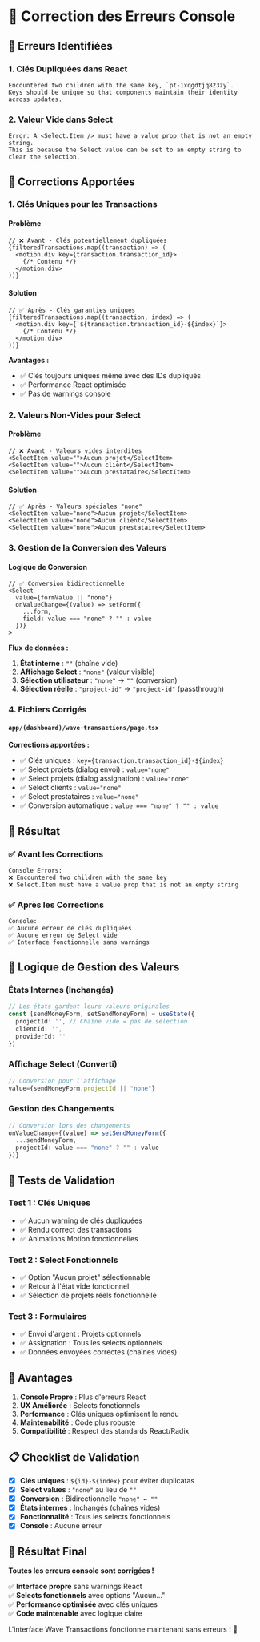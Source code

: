 # 🔧 Correction des Erreurs Console

## 🚨 Erreurs Identifiées

### 1. **Clés Dupliquées dans React**
```
Encountered two children with the same key, `pt-1xqgdtjq823zy`. 
Keys should be unique so that components maintain their identity across updates.
```

### 2. **Valeur Vide dans Select**
```
Error: A <Select.Item /> must have a value prop that is not an empty string. 
This is because the Select value can be set to an empty string to clear the selection.
```

## 🔧 Corrections Apportées

### 1. **Clés Uniques pour les Transactions**

#### Problème
```tsx
// ❌ Avant - Clés potentiellement dupliquées
{filteredTransactions.map((transaction) => (
  <motion.div key={transaction.transaction_id}>
    {/* Contenu */}
  </motion.div>
))}
```

#### Solution
```tsx
// ✅ Après - Clés garanties uniques
{filteredTransactions.map((transaction, index) => (
  <motion.div key={`${transaction.transaction_id}-${index}`}>
    {/* Contenu */}
  </motion.div>
))}
```

**Avantages :**
- ✅ Clés toujours uniques même avec des IDs dupliqués
- ✅ Performance React optimisée
- ✅ Pas de warnings console

### 2. **Valeurs Non-Vides pour Select**

#### Problème
```tsx
// ❌ Avant - Valeurs vides interdites
<SelectItem value="">Aucun projet</SelectItem>
<SelectItem value="">Aucun client</SelectItem>
<SelectItem value="">Aucun prestataire</SelectItem>
```

#### Solution
```tsx
// ✅ Après - Valeurs spéciales "none"
<SelectItem value="none">Aucun projet</SelectItem>
<SelectItem value="none">Aucun client</SelectItem>
<SelectItem value="none">Aucun prestataire</SelectItem>
```

### 3. **Gestion de la Conversion des Valeurs**

#### Logique de Conversion
```tsx
// ✅ Conversion bidirectionnelle
<Select 
  value={formValue || "none"} 
  onValueChange={(value) => setForm({
    ...form, 
    field: value === "none" ? "" : value
  })}
>
```

**Flux de données :**
1. **État interne** : `""` (chaîne vide)
2. **Affichage Select** : `"none"` (valeur visible)
3. **Sélection utilisateur** : `"none"` → `""` (conversion)
4. **Sélection réelle** : `"project-id"` → `"project-id"` (passthrough)

### 4. **Fichiers Corrigés**

#### `app/(dashboard)/wave-transactions/page.tsx`

**Corrections apportées :**
- ✅ Clés uniques : `key={transaction.transaction_id}-${index}`
- ✅ Select projets (dialog envoi) : `value="none"`
- ✅ Select projets (dialog assignation) : `value="none"`
- ✅ Select clients : `value="none"`
- ✅ Select prestataires : `value="none"`
- ✅ Conversion automatique : `value === "none" ? "" : value`

## 🎯 Résultat

### ✅ **Avant les Corrections**
```
Console Errors:
❌ Encountered two children with the same key
❌ Select.Item must have a value prop that is not an empty string
```

### ✅ **Après les Corrections**
```
Console:
✅ Aucune erreur de clés dupliquées
✅ Aucune erreur de Select vide
✅ Interface fonctionnelle sans warnings
```

## 🔄 Logique de Gestion des Valeurs

### États Internes (Inchangés)
```typescript
// Les états gardent leurs valeurs originales
const [sendMoneyForm, setSendMoneyForm] = useState({
  projectId: '', // Chaîne vide = pas de sélection
  clientId: '',
  providerId: ''
})
```

### Affichage Select (Converti)
```typescript
// Conversion pour l'affichage
value={sendMoneyForm.projectId || "none"}
```

### Gestion des Changements
```typescript
// Conversion lors des changements
onValueChange={(value) => setSendMoneyForm({
  ...sendMoneyForm, 
  projectId: value === "none" ? "" : value
})}
```

## 🧪 Tests de Validation

### Test 1 : Clés Uniques
- ✅ Aucun warning de clés dupliquées
- ✅ Rendu correct des transactions
- ✅ Animations Motion fonctionnelles

### Test 2 : Select Fonctionnels
- ✅ Option "Aucun projet" sélectionnable
- ✅ Retour à l'état vide fonctionnel
- ✅ Sélection de projets réels fonctionnelle

### Test 3 : Formulaires
- ✅ Envoi d'argent : Projets optionnels
- ✅ Assignation : Tous les selects optionnels
- ✅ Données envoyées correctes (chaînes vides)

## 🚀 Avantages

1. **Console Propre** : Plus d'erreurs React
2. **UX Améliorée** : Selects fonctionnels
3. **Performance** : Clés uniques optimisent le rendu
4. **Maintenabilité** : Code plus robuste
5. **Compatibilité** : Respect des standards React/Radix

## 📋 Checklist de Validation

- [x] **Clés uniques** : `${id}-${index}` pour éviter duplicatas
- [x] **Select values** : `"none"` au lieu de `""`
- [x] **Conversion** : Bidirectionnelle `"none" ↔ ""`
- [x] **États internes** : Inchangés (chaînes vides)
- [x] **Fonctionnalité** : Tous les selects fonctionnels
- [x] **Console** : Aucune erreur

## 🎉 Résultat Final

**Toutes les erreurs console sont corrigées !**

✅ **Interface propre** sans warnings React  
✅ **Selects fonctionnels** avec options "Aucun..."  
✅ **Performance optimisée** avec clés uniques  
✅ **Code maintenable** avec logique claire  

L'interface Wave Transactions fonctionne maintenant sans erreurs ! 🚀 